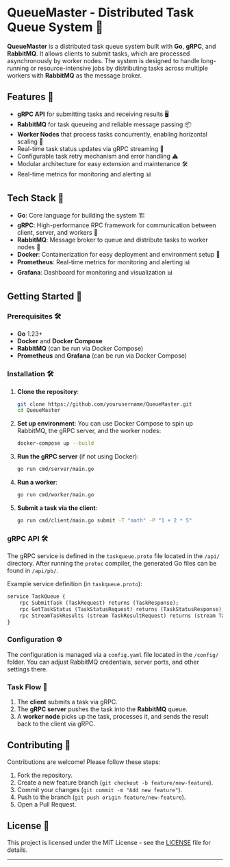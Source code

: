 # QueueMaster - Distributed Task Queue System 🚀

**QueueMaster** is a distributed task queue system built with **Go**, **gRPC**, and **RabbitMQ**. It allows clients to submit tasks, which are processed asynchronously by worker nodes. The system is designed to handle long-running or resource-intensive jobs by distributing tasks across multiple workers with **RabbitMQ** as the message broker.

## Features 🌟

- **gRPC API** for submitting tasks and receiving results 🖥️
- **RabbitMQ** for task queueing and reliable message passing 📦
- **Worker Nodes** that process tasks concurrently, enabling horizontal scaling 🔄
- Real-time task status updates via gRPC streaming 🔔
- Configurable task retry mechanism and error handling ⚠️
- Modular architecture for easy extension and maintenance 🛠️
- Real-time metrics for monitoring and alerting 📊

## Tech Stack 🧩

- **Go**: Core language for building the system 🏗️
- **gRPC**: High-performance RPC framework for communication between client, server, and workers 📡
- **RabbitMQ**: Message broker to queue and distribute tasks to worker nodes 🐇
- **Docker**: Containerization for easy deployment and environment setup 🐳
- **Prometheus**: Real-time metrics for monitoring and alerting 📊
- **Grafana**: Dashboard for monitoring and visualization 📊

## Getting Started 🚀

### Prerequisites 🛠️

- **Go** 1.23+
- **Docker** and **Docker Compose**
- **RabbitMQ** (can be run via Docker Compose)
- **Prometheus** and **Grafana** (can be run via Docker Compose)

### Installation 🛠️

1. **Clone the repository**:

    ```bash
    git clone https://github.com/yourusername/QueueMaster.git
    cd QueueMaster
    ```

2. **Set up environment**:
    You can use Docker Compose to spin up RabbitMQ, the gRPC server, and the worker nodes:

    ```bash
    docker-compose up --build
    ```

3. **Run the gRPC server** (if not using Docker):

    ```bash
    go run cmd/server/main.go
    ```

4. **Run a worker**:

    ```bash
    go run cmd/worker/main.go
    ```

5. **Submit a task via the client**:

    ```bash
    go run cmd/client/main.go submit -T "math" -P "1 + 2 * 5"
    ```

### gRPC API 🛠️

The gRPC service is defined in the `taskqueue.proto` file located in the `/api/` directory. After running the `protoc` compiler, the generated Go files can be found in `/api/pb/`.

Example service definition (in `taskqueue.proto`):

```proto
service TaskQueue {
    rpc SubmitTask (TaskRequest) returns (TaskResponse);
    rpc GetTaskStatus (TaskStatusRequest) returns (TaskStatusResponse);
    rpc StreamTaskResults (stream TaskResultRequest) returns (stream TaskResultResponse);
}
```

### Configuration ⚙️

The configuration is managed via a `config.yaml` file located in the `/config/` folder. You can adjust RabbitMQ credentials, server ports, and other settings there.

### Task Flow 🔄

1. The **client** submits a task via gRPC.
2. The **gRPC server** pushes the task into the **RabbitMQ** queue.
3. A **worker node** picks up the task, processes it, and sends the result back to the client via gRPC.

## Contributing 🤝

Contributions are welcome! Please follow these steps:

1. Fork the repository.
2. Create a new feature branch (`git checkout -b feature/new-feature`).
3. Commit your changes (`git commit -m "Add new feature"`).
4. Push to the branch (`git push origin feature/new-feature`).
5. Open a Pull Request.

## License 📜

This project is licensed under the MIT License - see the [LICENSE](LICENSE) file for details.

---
